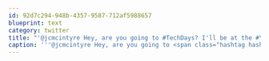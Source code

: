 ```yaml
---
id: 92d7c294-948b-4357-9587-712af5988657
blueprint: text
category: twitter
title: "'@jcmcintyre Hey, are you going to #TechDays? I'll be at the #YVR one"
caption: '''@jcmcintyre Hey, are you going to <span class="hashtag hashtag_local">#<a href="http://tweettemp.darylchymko.ca/?tag=techdays">TechDays</a>? I''ll be at the <span class="hashtag hashtag_local">#<a href="http://tweettemp.darylchymko.ca/?tag=yvr">YVR</a> one'
---
```

